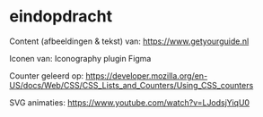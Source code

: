 # eindopdracht

Content (afbeeldingen & tekst) van: https://www.getyourguide.nl

Iconen van: Iconography plugin Figma

Counter geleerd op: https://developer.mozilla.org/en-US/docs/Web/CSS/CSS_Lists_and_Counters/Using_CSS_counters

SVG animaties:
https://www.youtube.com/watch?v=LJodsjYiqU0
